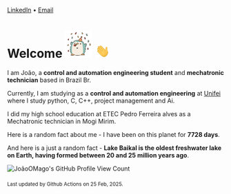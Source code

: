 [LinkedIn](https://www.linkedin.com/in/joão-pedro-gozzoli-b95641301/) &bull;
[Email](joaopedrogozzoli@gmail.com)

# Welcome <img src="happy.gif" height="64px" /> <img src="wave.gif" height="32px" />

I am João, a  **control and automation engineering student** and **mechatronic technician** based in Brazil Br.

Currently, I am studying as a **control and automation engineering** at [Unifei](https://unifei.edu.br) where I study python, C, C++, project management and Ai.

I did my high school education at ETEC Pedro Ferreira alves as a Mechatronic technician in Mogi Mirim.

Here is a random fact about me - I have been on this planet for **7728 days**.

And here is a just a random fact -  **Lake Baikal is the oldest freshwater lake on Earth, having formed between 20 and 25 million years ago**.

![JoãoOMago's GitHub Profile View Count](https://komarev.com/ghpvc/?username=JoaoOMago)

<sub>Last updated by Github Actions on 25 Feb, 2025.</sub>

